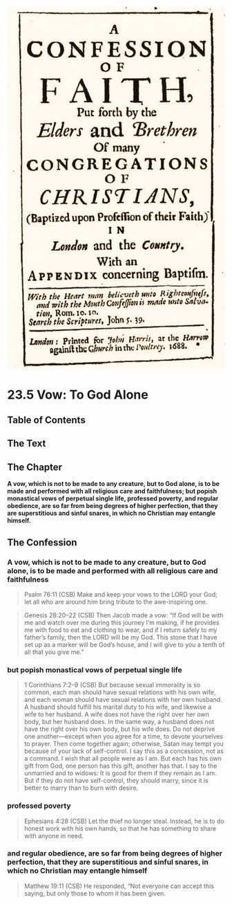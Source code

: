 <img class="intro-right" src="art-1689.png">

# 23.5 Vow: To God Alone

## Table of Contents

<!-- toc -->

## The Text

## The Chapter

**A vow, which is not to be made to any creature, but to God alone, is to be made and performed with all religious care and faithfulness; but popish monastical vows of perpetual single life, professed poverty, and regular obedience, are so far from being degrees of higher perfection, that they are superstitious and sinful snares, in which no Christian may entangle himself.**

## The Confession

### A vow, which is not to be made to any creature, but to God alone, is to be made and performed with all religious care and faithfulness

>Psalm 76:11 (CSB) Make and keep your vows to the LORD your God; let all who are around him bring tribute to the awe-inspiring one.

>Genesis 28:20–22 (CSB) Then Jacob made a vow: “If God will be with me and watch over me during this journey I’m making, if he provides me with food to eat and clothing to wear, and if I return safely to my father’s family, then the LORD will be my God. This stone that I have set up as a marker will be God’s house, and I will give to you a tenth of all that you give me.”

### but popish monastical vows of perpetual single life

>1 Corinthians 7:2–9 (CSB) But because sexual immorality is so common, each man should have sexual relations with his own wife, and each woman should have sexual relations with her own husband. A husband should fulfill his marital duty to his wife, and likewise a wife to her husband. A wife does not have the right over her own body, but her husband does. In the same way, a husband does not have the right over his own body, but his wife does. Do not deprive one another—except when you agree for a time, to devote yourselves to prayer. Then come together again; otherwise, Satan may tempt you because of your lack of self-control. I say this as a concession, not as a command. I wish that all people were as I am. But each has his own gift from God, one person has this gift, another has that. I say to the unmarried and to widows: It is good for them if they remain as I am. But if they do not have self-control, they should marry, since it is better to marry than to burn with desire.

### professed poverty

>Ephesians 4:28 (CSB) Let the thief no longer steal. Instead, he is to do honest work with his own hands, so that he has something to share with anyone in need.

### and regular obedience, are so far from being degrees of higher perfection, that they are superstitious and sinful snares, in which no Christian may entangle himself

>Matthew 19:11 (CSB) He responded, “Not everyone can accept this saying, but only those to whom it has been given.

